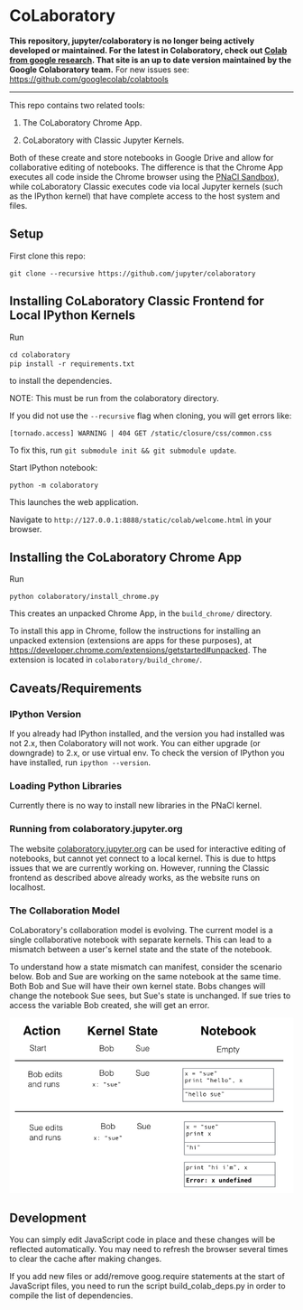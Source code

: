 # CoLaboratory

**This repository, jupyter/colaboratory is no longer being actively developed or maintained. For the latest in Colaboratory, check out [Colab from google research](https://colab.research.google.com/). That site is an up to date version maintained by the Google Colaboratory team.**  For new issues see: https://github.com/googlecolab/colabtools

----------------------

This repo contains two related tools:

1. The CoLaboratory Chrome App.

2. CoLaboratory with Classic Jupyter Kernels.

Both of these create and store notebooks in Google Drive and allow for
collaborative editing of notebooks.  The difference is that the Chrome
App executes all code inside the Chrome browser using the
[PNaCl Sandbox](https://developer.chrome.com/native-client/nacl-and-pnacl)),
while coLaboratory Classic executes code via local Jupyter kernels
(such as the IPython kernel) that have complete access to the host
system and files.

## Setup
First clone this repo:
```
git clone --recursive https://github.com/jupyter/colaboratory
```

## Installing CoLaboratory Classic Frontend for Local IPython Kernels
Run
```
cd colaboratory
pip install -r requirements.txt
```
to install the dependencies.

NOTE: This must be run from the colaboratory directory.

If you did not use the `--recursive` flag when cloning, you will get errors like:
```
[tornado.access] WARNING | 404 GET /static/closure/css/common.css
```
To fix this, run `git submodule init && git submodule update`.

Start IPython notebook:
```
python -m colaboratory
```
This launches the web application.

Navigate to ```http://127.0.0.1:8888/static/colab/welcome.html``` in your browser.

## Installing the CoLaboratory Chrome App
Run
```
python colaboratory/install_chrome.py
```
This creates an unpacked Chrome App, in the ```build_chrome/``` directory.

To install this app in Chrome, follow the instructions for installing an unpacked extension
(extensions are apps for these purposes), at https://developer.chrome.com/extensions/getstarted#unpacked.
The extension is located in ```colaboratory/build_chrome/```.

## Caveats/Requirements

### IPython Version
If you already had IPython installed, and the version you had installed was not 2.x, then Colaboratory will not work.  You can either upgrade (or downgrade) to 2.x, or use virtual env.  To check the version of IPython you have installed, run ```ipython --version```.

### Loading Python Libraries
Currently there is no way to install new libraries in the PNaCl kernel.

### Running from colaboratory.jupyter.org
The website [colaboratory.jupyter.org](http://colaboratory.jupyter.org) can be used for interactive editing of notebooks, but cannot yet connect to a local kernel.  This is due to https issues that we are currently working on.  However, running the Classic frontend as described above already works, as the website runs on localhost.

### The Collaboration Model
CoLaboratory's collaboration model is evolving. The current model is a single collaborative notebook with separate kernels. This can lead to a mismatch between a user's kernel state and the state of the notebook. 

To understand how a state mismatch can manifest, consider the scenario below. Bob and Sue are working on the same notebook at the same time. Both Bob and Sue will have their own kernel state. Bobs changes will change the notebook Sue sees, but Sue's state is unchanged. If sue tries to access the variable Bob created, she will get an error. 

![Collaboration Error](https://github.com/jupyter/colaboratory/raw/master/documentation/img/collaboration-error.png)

## Development

You can simply edit JavaScript code in place and these changes will be reflected automatically.  You may need to refresh the browser several times to clear the cache after making changes.

If you add new files or add/remove goog.require statements at the start of JavaScript files, you need to run the script build_colab_deps.py in order to compile the list of dependencies.
